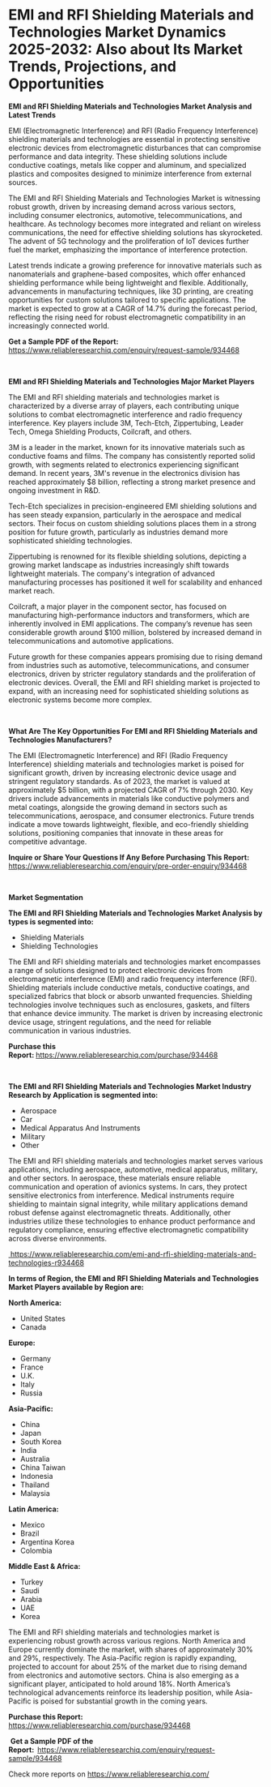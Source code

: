 <p><h1>EMI and RFI Shielding Materials and Technologies Market Dynamics 2025-2032: Also about Its Market Trends, Projections, and Opportunities</h1></p><p><strong>EMI and RFI Shielding Materials and Technologies Market Analysis and Latest Trends</strong></p>
<p><p>EMI (Electromagnetic Interference) and RFI (Radio Frequency Interference) shielding materials and technologies are essential in protecting sensitive electronic devices from electromagnetic disturbances that can compromise performance and data integrity. These shielding solutions include conductive coatings, metals like copper and aluminum, and specialized plastics and composites designed to minimize interference from external sources.</p><p>The EMI and RFI Shielding Materials and Technologies Market is witnessing robust growth, driven by increasing demand across various sectors, including consumer electronics, automotive, telecommunications, and healthcare. As technology becomes more integrated and reliant on wireless communications, the need for effective shielding solutions has skyrocketed. The advent of 5G technology and the proliferation of IoT devices further fuel the market, emphasizing the importance of interference protection.</p><p>Latest trends indicate a growing preference for innovative materials such as nanomaterials and graphene-based composites, which offer enhanced shielding performance while being lightweight and flexible. Additionally, advancements in manufacturing techniques, like 3D printing, are creating opportunities for custom solutions tailored to specific applications. The market is expected to grow at a CAGR of 14.7% during the forecast period, reflecting the rising need for robust electromagnetic compatibility in an increasingly connected world.</p></p>
<p><strong>Get a Sample PDF of the Report:&nbsp;</strong> <a href="https://www.reliableresearchiq.com/enquiry/request-sample/934468?utm_campaign=2318&utm_medium=2&utm_source=Github&utm_content=ia&utm_term=07032025&utm_id=emi-and-rfi-shielding-materials-and-technologies">https://www.reliableresearchiq.com/enquiry/request-sample/934468</a></p>
<p>&nbsp;</p>
<p><strong>EMI and RFI Shielding Materials and Technologies Major Market Players</strong></p>
<p><p>The EMI and RFI shielding materials and technologies market is characterized by a diverse array of players, each contributing unique solutions to combat electromagnetic interference and radio frequency interference. Key players include 3M, Tech-Etch, Zippertubing, Leader Tech, Omega Shielding Products, Coilcraft, and others.</p><p>3M is a leader in the market, known for its innovative materials such as conductive foams and films. The company has consistently reported solid growth, with segments related to electronics experiencing significant demand. In recent years, 3M's revenue in the electronics division has reached approximately $8 billion, reflecting a strong market presence and ongoing investment in R&D.</p><p>Tech-Etch specializes in precision-engineered EMI shielding solutions and has seen steady expansion, particularly in the aerospace and medical sectors. Their focus on custom shielding solutions places them in a strong position for future growth, particularly as industries demand more sophisticated shielding technologies.</p><p>Zippertubing is renowned for its flexible shielding solutions, depicting a growing market landscape as industries increasingly shift towards lightweight materials. The company's integration of advanced manufacturing processes has positioned it well for scalability and enhanced market reach.</p><p>Coilcraft, a major player in the component sector, has focused on manufacturing high-performance inductors and transformers, which are inherently involved in EMI applications. The company’s revenue has seen considerable growth around $100 million, bolstered by increased demand in telecommunications and automotive applications.</p><p>Future growth for these companies appears promising due to rising demand from industries such as automotive, telecommunications, and consumer electronics, driven by stricter regulatory standards and the proliferation of electronic devices. Overall, the EMI and RFI shielding market is projected to expand, with an increasing need for sophisticated shielding solutions as electronic systems become more complex.</p></p>
<p>&nbsp;</p>
<p><strong>What Are The Key Opportunities For EMI and RFI Shielding Materials and Technologies Manufacturers?</strong></p>
<p><p>The EMI (Electromagnetic Interference) and RFI (Radio Frequency Interference) shielding materials and technologies market is poised for significant growth, driven by increasing electronic device usage and stringent regulatory standards. As of 2023, the market is valued at approximately $5 billion, with a projected CAGR of 7% through 2030. Key drivers include advancements in materials like conductive polymers and metal coatings, alongside the growing demand in sectors such as telecommunications, aerospace, and consumer electronics. Future trends indicate a move towards lightweight, flexible, and eco-friendly shielding solutions, positioning companies that innovate in these areas for competitive advantage.</p></p>
<p><strong>Inquire or Share Your Questions If Any Before Purchasing This Report:</strong> <a href="https://www.reliableresearchiq.com/enquiry/pre-order-enquiry/934468?utm_campaign=2318&utm_medium=2&utm_source=Github&utm_content=ia&utm_term=07032025&utm_id=emi-and-rfi-shielding-materials-and-technologies">https://www.reliableresearchiq.com/enquiry/pre-order-enquiry/934468</a></p>
<p>&nbsp;</p>
<p><strong>Market Segmentation</strong></p>
<p><strong>The EMI and RFI Shielding Materials and Technologies Market Analysis by types is segmented into:</strong></p>
<p><ul><li>Shielding Materials</li><li>Shielding Technologies</li></ul></p>
<p><p>The EMI and RFI shielding materials and technologies market encompasses a range of solutions designed to protect electronic devices from electromagnetic interference (EMI) and radio frequency interference (RFI). Shielding materials include conductive metals, conductive coatings, and specialized fabrics that block or absorb unwanted frequencies. Shielding technologies involve techniques such as enclosures, gaskets, and filters that enhance device immunity. The market is driven by increasing electronic device usage, stringent regulations, and the need for reliable communication in various industries.</p></p>
<p><strong>Purchase this Report:&nbsp;</strong><a href="https://www.reliableresearchiq.com/purchase/934468?utm_campaign=2318&utm_medium=2&utm_source=Github&utm_content=ia&utm_term=07032025&utm_id=emi-and-rfi-shielding-materials-and-technologies">https://www.reliableresearchiq.com/purchase/934468</a></p>
<p>&nbsp;</p>
<p><strong>The EMI and RFI Shielding Materials and Technologies Market Industry Research by Application is segmented into:</strong></p>
<p><ul><li>Aerospace</li><li>Car</li><li>Medical Apparatus And Instruments</li><li>Military</li><li>Other</li></ul></p>
<p><p>The EMI and RFI shielding materials and technologies market serves various applications, including aerospace, automotive, medical apparatus, military, and other sectors. In aerospace, these materials ensure reliable communication and operation of avionics systems. In cars, they protect sensitive electronics from interference. Medical instruments require shielding to maintain signal integrity, while military applications demand robust defense against electromagnetic threats. Additionally, other industries utilize these technologies to enhance product performance and regulatory compliance, ensuring effective electromagnetic compatibility across diverse environments.</p></p>
<p><a href="https://www.reliableresearchiq.com/emi-and-rfi-shielding-materials-and-technologies-r934468?utm_campaign=2318&utm_medium=2&utm_source=Github&utm_content=ia&utm_term=07032025&utm_id=emi-and-rfi-shielding-materials-and-technologies">&nbsp;https://www.reliableresearchiq.com/emi-and-rfi-shielding-materials-and-technologies-r934468</a></p>
<p><strong>In terms of Region, the EMI and RFI Shielding Materials and Technologies Market Players available by Region are:</strong></p>
<p>
    <p> <strong> North America: </strong>
        <ul>
            <li>United States</li>
            <li>Canada</li>
        </ul>
        </p> 
    <p> <strong> Europe: </strong>
        <ul>
            <li>Germany</li>
            <li>France</li>
            <li>U.K.</li>
            <li>Italy</li>
            <li>Russia</li>
        </ul>
        </p> 
    <p> <strong> Asia-Pacific: </strong>
        <ul>
            <li>China</li>
            <li>Japan</li>
            <li>South Korea</li>
            <li>India</li>
            <li>Australia</li>
            <li>China Taiwan</li>
            <li>Indonesia</li>
            <li>Thailand</li>
            <li>Malaysia</li>
        </ul>
        </p> 
    <p> <strong> Latin America: </strong>
        <ul>
            <li>Mexico</li>
            <li>Brazil</li>
            <li>Argentina Korea</li>
            <li>Colombia</li>
        </ul>
        </p> 
    <p> <strong> Middle East & Africa: </strong>
        <ul>
            <li>Turkey</li>
            <li>Saudi</li>
            <li>Arabia</li>
            <li>UAE</li>
            <li>Korea</li>
        </ul>
    </p>
    </p>
<p><p>The EMI and RFI shielding materials and technologies market is experiencing robust growth across various regions. North America and Europe currently dominate the market, with shares of approximately 30% and 29%, respectively. The Asia-Pacific region is rapidly expanding, projected to account for about 25% of the market due to rising demand from electronics and automotive sectors. China is also emerging as a significant player, anticipated to hold around 18%. North America’s technological advancements reinforce its leadership position, while Asia-Pacific is poised for substantial growth in the coming years.</p></p>
<p><strong>Purchase this Report: </strong><a href="https://www.reliableresearchiq.com/purchase/934468?utm_campaign=2318&utm_medium=2&utm_source=Github&utm_content=ia&utm_term=07032025&utm_id=emi-and-rfi-shielding-materials-and-technologies">https://www.reliableresearchiq.com/purchase/934468</a></p>
<p>&nbsp;<strong>Get a Sample PDF of the Report:&nbsp;&nbsp;</strong><a href="https://www.reliableresearchiq.com/enquiry/request-sample/934468?utm_campaign=2318&utm_medium=2&utm_source=Github&utm_content=ia&utm_term=07032025&utm_id=emi-and-rfi-shielding-materials-and-technologies">https://www.reliableresearchiq.com/enquiry/request-sample/934468</a></p>
<p><strong></strong></p>
<p>Check more reports on <a href="https://www.reliableresearchiq.com/?utm_campaign=2318&utm_medium=2&utm_source=Github&utm_content=ia&utm_term=07032025&utm_id=emi-and-rfi-shielding-materials-and-technologies">https://www.reliableresearchiq.com/</a></p>